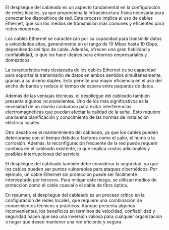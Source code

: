 El despliegue del cableado es un aspecto fundamental en la configuración de redes locales, ya que proporciona la infraestructura física necesaria para conectar los dispositivos de red. Este proceso implica el uso de cables Ethernet, que son los medios de transmisión más comunes y eficientes para redes modernas.

Los cables Ethernet se caracterizan por su capacidad para transmitir datos a velocidades altas, generalmente en el rango de 10 Mbps hasta 10 Gbps, dependiendo del tipo de cable. Además, ofrecen una gran fiabilidad y confiabilidad, lo que los hace ideales para entornos empresariales y domésticos.

La característica más destacada de los cables Ethernet es su capacidad para soportar la transmisión de datos en ambos sentidos simultáneamente, gracias a su diseño dúplex. Esto permite una mayor eficiencia en el uso del ancho de banda y reduce el tiempo de espera entre paquetes de datos.

Además de las ventajas técnicas, el despliegue del cableado también presenta algunos inconvenientes. Uno de los más significativos es la necesidad de un diseño cuidadoso para evitar interferencias electromagnéticas que puedan afectar la calidad de la señal. Esto requiere una buena planificación y conocimiento de las normas de instalación eléctrica locales.

Otro desafío es el mantenimiento del cableado, ya que los cables pueden deteriorarse con el tiempo debido a factores como el calor, el humo o la corrosión. Además, la reconfiguración frecuente de la red puede requerir cambios en el cableado existente, lo que implica costos adicionales y posibles interrupciones del servicio.

El despliegue del cableado también debe considerar la seguridad, ya que los cables pueden ser puntos vulnerables para ataques cibernéticos. Por ejemplo, un cable Ethernet sin protección puede ser fácilmente interceptado por terceros. Para mitigar este riesgo, se utilizan medios de protección como el cable coaxial o el cable de fibra óptica.

En resumen, el despliegue del cableado es un proceso crítico en la configuración de redes locales, que requiere una combinación de conocimientos técnicos y prácticos. Aunque presenta algunos inconvenientes, los beneficios en términos de velocidad, confiabilidad y seguridad hacen que sea una inversión valiosa para cualquier organización o hogar que desee mantener una red eficiente y segura.
